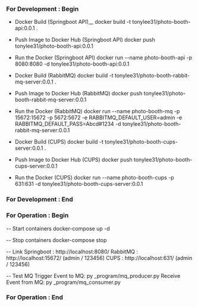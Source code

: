 ### For Development : Begin ###

- Docker Build (Springboot API)__
docker build -t tonylee31/photo-booth-api:0.0.1 .

- Push Image to Docker Hub (Springboot API)
docker push tonylee31/photo-booth-api:0.0.1

- Run the Docker (Springboot API)
docker run --name photo-booth-api -p 8080:8080 -d tonylee31/photo-booth-api:0.0.1

- Docker Build (RabbitMQ)
docker build -t tonylee31/photo-booth-rabbit-mq-server:0.0.1 .

- Push Image to Docker Hub (RabbitMQ)
docker push tonylee31/photo-booth-rabbit-mq-server:0.0.1

- Run the Docker (RabbitMQ)
docker run --name photo-booth-mq -p 15672:15672 -p 5672:5672 -e RABBITMQ_DEFAULT_USER=admin -e RABBITMQ_DEFAULT_PASS=Abcd#1234 -d tonylee31/photo-booth-rabbit-mq-server:0.0.1 

- Docker Build (CUPS)
docker build -t tonylee31/photo-booth-cups-server:0.0.1 .

- Push Image to Docker Hub (CUPS)
docker push tonylee31/photo-booth-cups-server:0.0.1

- Run the Docker (CUPS)
docker run --name photo-booth-cups -p 631:631 -d tonylee31/photo-booth-cups-server:0.0.1

### For Development : End ### 





### For Operation : Begin ### 

-- Start containers
docker-compose up -d

-- Stop containers
docker-compose stop

-- Link
Springboot : http://localhost:8080/
RabbitMQ : http://localhost:15672/ (admin / 123456)
CUPS : http://localhost:631/ (admin / 123456)

-- Test MQ
Trigger Event to MQ: py _program/mq_producer.py
Receive Event from MQ: py _program/mq_consumer.py

### For Operation : End ### 


